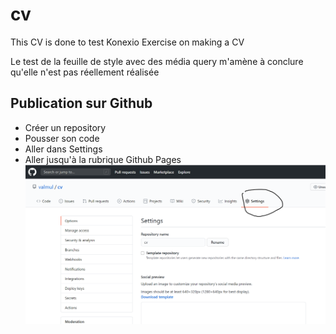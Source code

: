 # cv
This CV is done to test Konexio Exercise on making a CV

Le test de la feuille de style avec des média query m'amène à conclure qu'elle n'est pas réellement réalisée


## Publication sur Github
- Créer un repository
- Pousser son code
- Aller dans Settings
- Aller jusqu'à la rubrique Github Pages
![Copie écran GitHub - accès Settings](img/github-settings.png)
